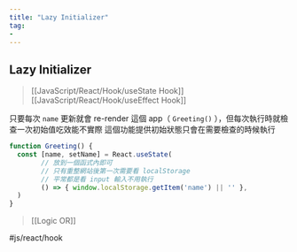 ```yaml
---
title: "Lazy Initializer"
tag: 
- 
---
```

## Lazy Initializer
>[[JavaScript/React/Hook/useState Hook]]
>[[JavaScript/React/Hook/useEffect Hook]]

只要每次 `name` 更新就會 re-render 這個 app（ `Greeting()` ），但每次執行時就檢查一次初始值吃效能不實際
這個功能提供初始狀態只會在需要檢查的時候執行

```jsx
function Greeting() {
  const [name, setName] = React.useState(
		// 放到一個函式內即可
		// 只有重整網站後第一次需要看 localStorage
		// 平常都是看 input 輸入不用執行
		() => { window.localStorage.getItem('name') || '' },
  )
}
```


>[[Logic OR]]

#js/react/hook